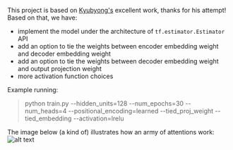 This project is based on [Kyubyong's](https://github.com/Kyubyong/transformer) excellent work, thanks for his attempt!
Based on that, we have:
* implement the model under the architecture of ```tf.estimator.Estimator``` API
* add an option to tie the weights between encoder embedding weight and decoder embedding weight
* add an option to tie the weights between decoder embedding weight and output projection weight
* more activation function choices

Example running:
>python train.py --hidden_units=128 --num_epochs=30 --num_heads=4 --positional_encoding=learned --tied_proj_weight --tied_embedding --activation=lrelu

The image below (a kind of) illustrates how an army of attentions work:
![alt text](https://github.com/zhedongzheng/finch/blob/master/assets/transform20fps.gif)
